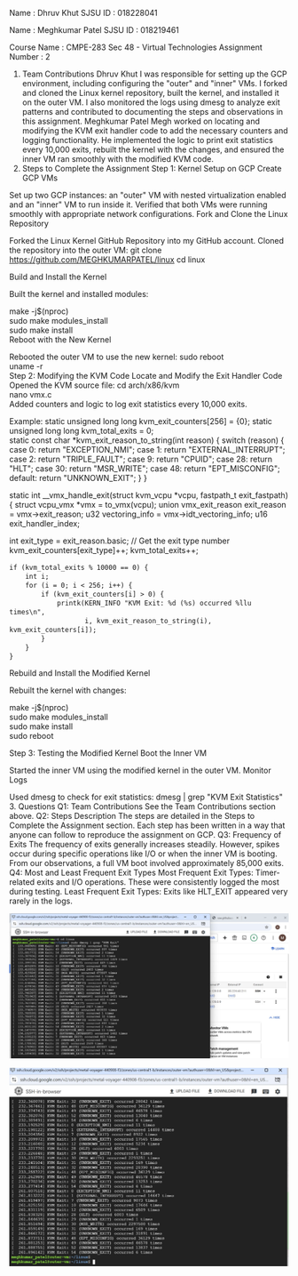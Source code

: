 
Name : Dhruv Khut
SJSU ID : 018228041

Name : Meghkumar Patel 
SJSU ID :  018219461


Course Name : CMPE-283 Sec 48 - Virtual Technologies
Assignment Number : 2
1. Team Contributions
Dhruv Khut
I was responsible for setting up the GCP environment, including configuring the "outer" and "inner" VMs. I forked and cloned the Linux kernel repository, built the kernel, and installed it on the outer VM. I also monitored the logs using dmesg to analyze exit patterns and contributed to documenting the steps and observations in this assignment.
Meghkumar Patel
Megh worked on locating and modifying the KVM exit handler code to add the necessary counters and logging functionality. He implemented the logic to print exit statistics every 10,000 exits, rebuilt the kernel with the changes, and ensured the inner VM ran smoothly with the modified KVM code.
2. Steps to Complete the Assignment
Step 1: Kernel Setup on GCP
Create GCP VMs


Set up two GCP instances: an "outer" VM with nested virtualization enabled and an "inner" VM to run inside it.
Verified that both VMs were running smoothly with appropriate network configurations.
Fork and Clone the Linux Repository


Forked the Linux Kernel GitHub Repository into my GitHub account.
Cloned the repository into the outer VM:
git clone https://github.com/MEGHKUMARPATEL/linux 
cd linux  


Build and Install the Kernel


Built the kernel and installed modules:

make -j$(nproc)  
sudo make modules_install  
sudo make install  
Reboot with the New Kernel


Rebooted the outer VM to use the new kernel:
sudo reboot  
uname -r  
Step 2: Modifying the KVM Code
Locate and Modify the Exit Handler Code
Opened the KVM source file:
 cd arch/x86/kvm  
nano vmx.c  
Added counters and logic to log exit statistics every 10,000 exits. 

Example:
static unsigned long long kvm_exit_counters[256] = {0}; 
static unsigned long long kvm_total_exits = 0;       
static const char *kvm_exit_reason_to_string(int reason) {
    switch (reason) {
    case 0: return "EXCEPTION_NMI";
    case 1: return "EXTERNAL_INTERRUPT";
    case 2: return "TRIPLE_FAULT";
    case 9: return "CPUID";
    case 28: return "HLT";
    case 30: return "MSR_WRITE";
    case 48: return "EPT_MISCONFIG";
    default: return "UNKNOWN_EXIT";
    }
}


static int __vmx_handle_exit(struct kvm_vcpu *vcpu, fastpath_t exit_fastpath) {
    struct vcpu_vmx *vmx = to_vmx(vcpu);
    union vmx_exit_reason exit_reason = vmx->exit_reason;
    u32 vectoring_info = vmx->idt_vectoring_info;
    u16 exit_handler_index;

  int exit_type = exit_reason.basic; // Get the exit type number
    kvm_exit_counters[exit_type]++;
    kvm_total_exits++;

    if (kvm_total_exits % 10000 == 0) {
        int i;
        for (i = 0; i < 256; i++) {
            if (kvm_exit_counters[i] > 0) {
                printk(KERN_INFO "KVM Exit: %d (%s) occurred %llu times\n",
                       i, kvm_exit_reason_to_string(i), kvm_exit_counters[i]);
            }
        }
    }

Rebuild and Install the Modified Kernel


Rebuilt the kernel with changes:

 make -j$(nproc)  
sudo make modules_install  
sudo make install  
sudo reboot  

Step 3: Testing the Modified Kernel
Boot the Inner VM


Started the inner VM using the modified kernel in the outer VM.
Monitor Logs


Used dmesg to check for exit statistics:
 dmesg | grep "KVM Exit Statistics"  
3. Questions
Q1: Team Contributions
See the Team Contributions section above.
Q2: Steps Description
The steps are detailed in the Steps to Complete the Assignment section. Each step has been written in a way that anyone can follow to reproduce the assignment on GCP.
Q3: Frequency of Exits
The frequency of exits generally increases steadily. However, spikes occur during specific operations like I/O or when the inner VM is booting. From our observations, a full VM boot involved approximately 85,000 exits.
Q4: Most and Least Frequent Exit Types
Most Frequent Exit Types: Timer-related exits and I/O operations. These were consistently logged the most during testing.
Least Frequent Exit Types: Exits like HLT_EXIT appeared very rarely in the logs.



![App Screenshot](https://github.com/MEGHKUMARPATEL/linux/blob/master/screenshot/screenshot%201.jpg)


![App Screenshot](https://github.com/MEGHKUMARPATEL/linux/blob/master/screenshot/screenshot%202.jpg)


